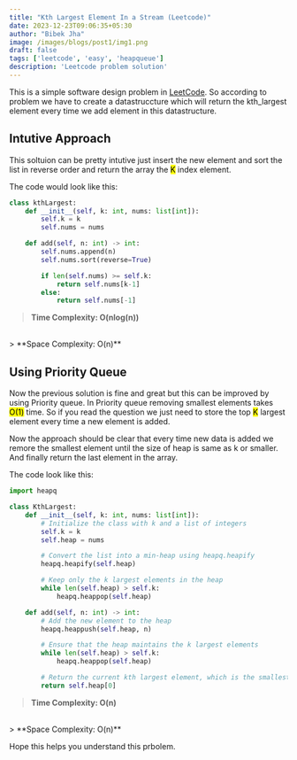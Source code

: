 ```yaml
---
title: "Kth Largest Element In a Stream (Leetcode)"
date: 2023-12-23T09:06:35+05:30
author: "Bibek Jha"
image: /images/blogs/post1/img1.png
draft: false
tags: ['leetcode', 'easy', 'heapqueue']
description: 'Leetcode problem solution'
---
```


This is a simple software design problem in [LeetCode](https://leetcode.com/problems/kth-largest-element-in-a-stream/description/).
So according to problem we have to create a datastruccture which will return the kth_largest element every time we add element in this datastructure.

## Intutive Approach

This soltuion can be pretty intutive just insert the new element and sort the list in reverse order and return the array the <mark>K</mark> index element.

The code would look like this:

```python
class kthLargest:
    def __init__(self, k: int, nums: list[int]):
        self.k = k
        self.nums = nums

    def add(self, n: int) -> int:
        self.nums.append(n)
        self.nums.sort(reverse=True)

        if len(self.nums) >= self.k:
            return self.nums[k-1]
        else:
            return self.nums[-1]
```

> **Time Complexity: O(nlog(n))**
<br/>
> **Space Complexity: O(n)**

## Using Priority Queue

Now the previous solution is fine and great but this can be improved by using Priority queue. In Priority queue removing smallest elements takes <mark>O(1)</mark> time. So if you read the question we just need to store the top <mark>K</mark> largest element every time a new element is added.

Now the approach should be clear that every time new data is added we remore the smallest element until the size of heap is same as k or smaller. And finally return the last element in the array.

The code look like this:

```python
import heapq

class KthLargest:
    def __init__(self, k: int, nums: list[int]):
        # Initialize the class with k and a list of integers
        self.k = k
        self.heap = nums

        # Convert the list into a min-heap using heapq.heapify
        heapq.heapify(self.heap)

        # Keep only the k largest elements in the heap
        while len(self.heap) > self.k:
            heapq.heappop(self.heap)

    def add(self, n: int) -> int:
        # Add the new element to the heap
        heapq.heappush(self.heap, n)

        # Ensure that the heap maintains the k largest elements
        while len(self.heap) > self.k:
            heapq.heappop(self.heap)

        # Return the current kth largest element, which is the smallest in the heap
        return self.heap[0]

```

> **Time Complexity: O(n)**
<br/>
> **Space Complexity: O(n)**

Hope this helps you understand this prbolem.
